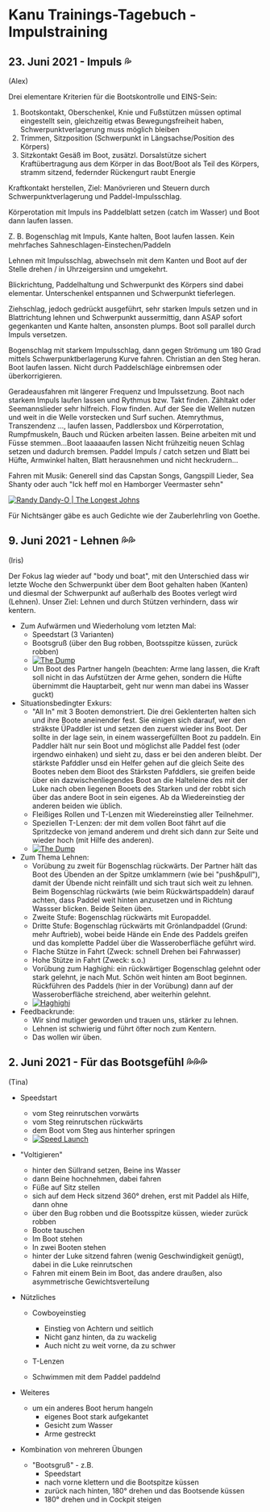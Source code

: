 # Kanu Trainings-Tagebuch - Impulstraining

## 23. Juni 2021 - Impuls 💦

(Alex)

Drei elementare Kriterien für die Bootskontrolle und EINS-Sein:

1. Bootskontakt, Oberschenkel, Knie und Fußstützen müssen optimal eingestellt sein, gleichzeitig etwas Bewegungsfreiheit
   haben, Schwerpunktverlagerung muss möglich bleiben
2. Trimmen, Sitzposition (Schwerpunkt in Längsachse/Position des Körpers)
3. Sitzkontakt Gesäß im Boot, zusätzl. Dorsalstütze sichert Kraftübertragung aus dem Körper in das Boot/Boot als Teil
   des Körpers, stramm sitzend, federnder Rückengurt raubt Energie

Kraftkontakt herstellen, Ziel: Manövrieren und Steuern durch Schwerpunktverlagerung und Paddel-Impulsschlag.

Körperotation mit Impuls ins Paddelblatt setzen (catch im Wasser) und Boot dann laufen lassen.

Z. B. Bogenschlag mit Impuls, Kante halten, Boot laufen lassen. Kein mehrfaches Sahneschlagen-Einstechen/Paddeln

Lehnen mit Impulsschlag, abwechseln mit dem Kanten und Boot auf der Stelle drehen / in Uhrzeigersinn und umgekehrt.

Blickrichtung, Paddelhaltung und Schwerpunkt des Körpers sind dabei elementar. Unterschenkel entspannen und Schwerpunkt
tieferlegen.

Ziehschlag, jedoch gedrückt ausgeführt, sehr starken Impuls setzen und in Blattrichtung lehnen und Schwerpunkt
aussermittig, dann ASAP sofort gegenkanten und Kante halten, ansonsten plumps. Boot soll parallel durch Impuls
versetzen.

Bogenschlag mit starkem Impulsschlag, dann gegen Strömung um 180 Grad mittels Schwerpunktberlagerung Kurve fahren.
Christian an den Steg heran. Boot laufen lassen. Nicht durch Paddelschläge einbremsen oder überkorrigieren.

Geradeausfahren mit längerer Frequenz und Impulssetzung. Boot nach starkem Impuls laufen lassen und Rythmus bzw. Takt
finden. Zähltakt oder Seemannslieder sehr hilfreich. Flow finden. Auf der See die Wellen nutzen und weit in die Welle
vorstecken und Surf suchen. Atemrythmus, Transzendenz ..., laufen lassen, Paddlersbox und Körperrotation, Rumpfmuskeln,
Bauch und Rücken arbeiten lassen. Beine arbeiten mit und Füsse stemmen...Boot laaaaaufen lassen Nicht frühzeitig neuen
Schlag setzen und dadurch bremsen. Paddel Impuls / catch setzen und Blatt bei Hüfte, Armwinkel halten, Blatt herausnehmen
und nicht heckrudern...

Fahren mit Musik: 
Generell sind das Capstan Songs, Gangspill Lieder, Sea Shanty oder auch "Ick heff mol en Hamborger Veermaster sehn"

[![Randy Dandy-O | The Longest Johns](https://img.youtube.com/vi/c0rae6h3lXU/3.jpg)](https://www.youtube.com/watch?v=c0rae6h3lXU)

Für Nichtsänger gäbe es auch Gedichte wie der Zauberlehrling von Goethe.

## 9. Juni 2021 - Lehnen 💦💦

(Iris)

Der Fokus lag wieder auf "body und boat", mit den Unterschied dass wir letzte Woche den Schwerpunkt über dem Boot gehalten haben (Kanten) und diesmal der Schwerpunkt auf außerhalb des Bootes verlegt wird (Lehnen). Unser Ziel: Lehnen und durch Stützen verhindern, dass wir kentern.
- Zum Aufwärmen und Wiederholung vom letzten Mal:
  - Speedstart (3 Varianten)
  - Bootsgruß (über den Bug robben, Bootsspitze küssen, zurück robben)
  - [![The Dump](https://img.youtube.com/vi/sFrwEV7aMhc/3.jpg)](https://www.youtube.com/watch?v=sFrwEV7aMhc)
  - Um Boot des Partner hangeln (beachten: Arme lang lassen, die Kraft soll nicht in das Aufstützen der Arme gehen, sondern die Hüfte übernimmt die Hauptarbeit, geht nur wenn man dabei ins Wasser guckt)
- Situationsbedingter Exkurs:
  - "All In" mit 3 Booten demonstriert. Die drei Geklenterten halten sich und ihre Boote aneinender fest. Sie einigen sich darauf, wer den sträkste ÜPaddler ist und setzen den zuerst wieder ins Boot. Der sollte in der lage sein, in einem wassergefüllten Boot zu paddeln. Ein Paddler hält nur sein Boot und möglichst alle Paddel fest (oder irgendwo einhaken) und sieht zu, dass er bei den anderen bleibt. Der stärkste Pafddler unsd ein Helfer gehen auf die gleich Seite des Bootes neben dem Bioot des Stärksten Pafddlers, sie greifen beide über ein dazwischenliegendes Boot an die Halteleine des mit der Luke nach oben liegenen Booets des Starken und der robbt sich über das andere Boot in sein eigenes. Ab da Wiedereinstieg der anderen beiden wie üblich.
  - Fleißiges Rollen und T-Lenzen mit Wiedereinstieg aller Teilnehmer.
  - Speziellen T-Lenzen: der mit dem vollen Boot fährt auf die Spritzdecke von jemand anderem und dreht sich dann zur Seite und wieder hoch (mit Hilfe des anderen).
  - [![The Dump](https://img.youtube.com/vi/IIeYHwWs5pc/3.jpg)](https://www.youtube.com/watch?v=IIeYHwWs5pc)
- Zum Thema Lehnen:
  - Vorübung zu zweit für Bogenschlag rückwärts. Der Partner hält das Boot des Übenden an der Spitze umklammern (wie bei "push&pull"), damit der Übende nicht reinfällt und sich traut sich weit zu lehnen. Beim Bogenschlag rückwärts (wie beim Rückwärtspaddeln) darauf achten, dass Paddel weit hinten anzusetzen und in Richtung Wassser blicken. Beide Seiten üben.
  - Zweite Stufe: Bogenschlag rückwärts mit Europaddel.
  - Dritte Stufe: Bogenschlag rückwärts mit Grönlandpaddel (Grund: mehr Auftrieb), wobei beide Hände ein Ende des Paddels greifen und das komplette Paddel über die Wasseroberfläche geführt wird.
  - Flache Stütze in Fahrt (Zweck: schnell Drehen bei Fahrwasser)
  - Hohe Stütze in Fahrt (Zweck: s.o.)
  - Vorübung zum Haghighi: ein rückwärtiger Bogenschlag gelehnt oder stark gelehnt, je nach Mut. Schön weit hinten am Boot beginnen. Rückführen des Paddels (hier in der Vorübung) dann auf der Wasseroberfläche streichend, aber weiterhin gelehnt. 
  - [![Haghighi](https://img.youtube.com/vi/sBVh6LquFYU/3.jpg)](https://www.youtube.com/watch?v=sBVh6LquFYU)
- Feedbackrunde:
  - Wir sind mutiger geworden und trauen uns, stärker zu lehnen.
  - Lehnen ist schwierig und führt öfter noch zum Kentern.
  - Das wollen wir üben.

## 2. Juni 2021 - Für das Bootsgefühl 💦💦💦

(Tina)

- Speedstart
  - vom Steg reinrutschen vorwärts
  - vom Steg reinrutschen rückwärts
  - dem Boot vom Steg aus hinterher springen 
  - [![Speed Launch](https://img.youtube.com/vi/Y6Lo8jOSJ0c/2.jpg)](https://www.youtube.com/watch?v=Y6Lo8jOSJ0c)

- "Voltigieren"
  - hinter den Süllrand setzen, Beine ins Wasser
  - dann Beine hochnehmen, dabei fahren
  - Füße auf Sitz stellen
  - sich auf dem Heck sitzend 360° drehen, erst mit Paddel als Hilfe, dann ohne
  - über den Bug robben und die Bootsspitze küssen, wieder zurück robben
  - Boote tauschen
  - Im Boot stehen
  - In zwei Booten stehen
  - hinter der Luke sitzend fahren (wenig Geschwindigkeit genügt), dabei in die Luke reinrutschen
  - Fahren mit einem Bein im Boot, das andere draußen, also asymmetrische Gewichtsverteilung

- Nützliches
  - Cowboyeinstieg
    - Einstieg von Achtern und seitlich
    - Nicht ganz hinten, da zu wackelig
    - Auch nicht zu weit vorne, da zu schwer

  - T-Lenzen
  - Schwimmen mit dem Paddel paddelnd

- Weiteres
  - um ein anderes Boot herum hangeln
    - eigenes Boot stark aufgekantet
    - Gesicht zum Wasser
    - Arme gestreckt

- Kombination von mehreren Übungen
  - "Bootsgruß" - z.B.
    - Speedstart
    - nach vorne klettern und die Bootspitze küssen
    - zurück nach hinten, 180° drehen und das Bootsende küssen
    - 180° drehen und in Cockpit steigen
